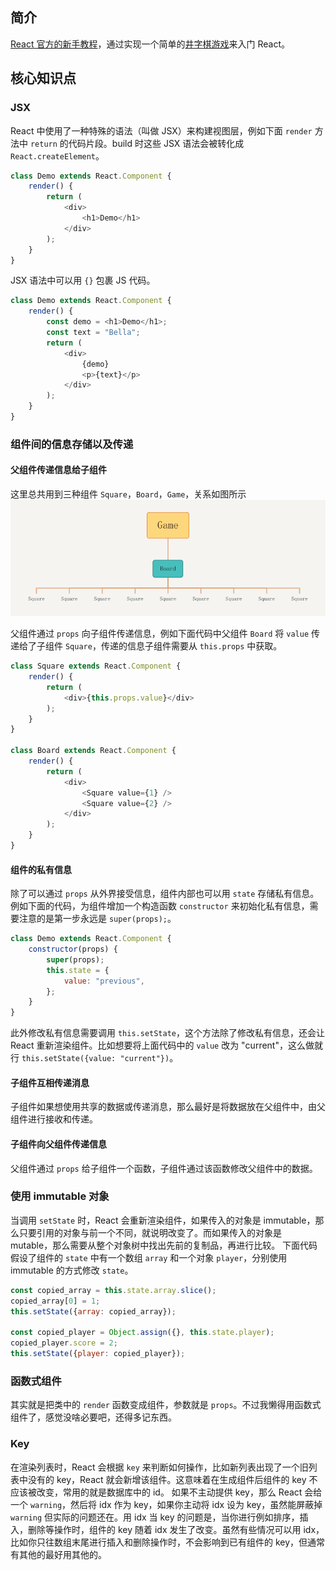 ## 简介
[React 官方的新手教程](https://reactjs.org/tutorial/tutorial.html)，通过实现一个简单的[井字棋游戏](https://codepen.io/gaearon/pen/gWWZgR)来入门 React。

## 核心知识点
### JSX
React 中使用了一种特殊的语法（叫做 JSX）来构建视图层，例如下面 `render` 方法中 `return` 的代码片段。build 时这些 JSX 语法会被转化成 `React.createElement`。

```js
class Demo extends React.Component {
    render() {
        return (
            <div>
                <h1>Demo</h1>
            </div>
        );
    }
}
```

JSX 语法中可以用 `{}` 包裹 JS 代码。
```js
class Demo extends React.Component {
    render() {
        const demo = <h1>Demo</h1>;
        const text = "Bella";
        return (
            <div>
                {demo}
                <p>{text}</p>
            </div>
        );
    }
}
```

### 组件间的信息存储以及传递
#### 父组件传递信息给子组件
这里总共用到三种组件 `Square`，`Board`，`Game`，关系如图所示![](./makedown_images/components.png)

父组件通过 `props` 向子组件传递信息，例如下面代码中父组件 `Board` 将 `value` 传递给了子组件 `Square`，传递的信息子组件需要从 `this.props` 中获取。
```js
class Square extends React.Component {
    render() {
        return (
            <div>{this.props.value}</div>
        );
    }
}

class Board extends React.Component {
    render() {
        return (
            <div>
                <Square value={1} />
                <Square value={2} />
            </div>
        );
    }
}
```

#### 组件的私有信息
除了可以通过 `props` 从外界接受信息，组件内部也可以用 `state` 存储私有信息。例如下面的代码，为组件增加一个构造函数 `constructor` 来初始化私有信息，需要注意的是第一步永远是 `super(props);`。
```js
class Demo extends React.Component {
    constructor(props) {
        super(props);
        this.state = {
            value: "previous",
        };
    }
}
```
此外修改私有信息需要调用 `this.setState`，这个方法除了修改私有信息，还会让 React 重新渲染组件。比如想要将上面代码中的 `value` 改为 "current"，这么做就行 `this.setState({value: "current"})`。

#### 子组件互相传递消息
子组件如果想使用共享的数据或传递消息，那么最好是将数据放在父组件中，由父组件进行接收和传递。

#### 子组件向父组件传递信息
父组件通过 `props` 给子组件一个函数，子组件通过该函数修改父组件中的数据。

### 使用 immutable 对象
当调用 `setState` 时，React 会重新渲染组件，如果传入的对象是 immutable，那么只要引用的对象与前一个不同，就说明改变了。而如果传入的对象是 mutable，那么需要从整个对象树中找出先前的复制品，再进行比较。
下面代码假设了组件的 `state` 中有一个数组 `array` 和一个对象 `player`，分别使用 immutable 的方式修改 `state`。
```js
const copied_array = this.state.array.slice();
copied_array[0] = 1;
this.setState({array: copied_array});

const copied_player = Object.assign({}, this.state.player);
copied_player.score = 2;
this.setState({player: copied_player});
```

### 函数式组件
其实就是把类中的 `render` 函数变成组件，参数就是 `props`。不过我懒得用函数式组件了，感觉没啥必要吧，还得多记东西。

### Key
在渲染列表时，React 会根据 `key` 来判断如何操作，比如新列表出现了一个旧列表中没有的 key，React 就会新增该组件。这意味着在生成组件后组件的 key 不应该被改变，常用的就是数据库中的 id。
如果不主动提供 key，那么 React 会给一个 `warning`，然后将 idx 作为 key，如果你主动将 idx 设为 key，虽然能屏蔽掉 `warning` 但实际的问题还在。用 idx 当 key 的问题是，当你进行例如排序，插入，删除等操作时，组件的 key 随着 idx 发生了改变。虽然有些情况可以用 idx，比如你只往数组末尾进行插入和删除操作时，不会影响到已有组件的 key，但通常有其他的最好用其他的。

